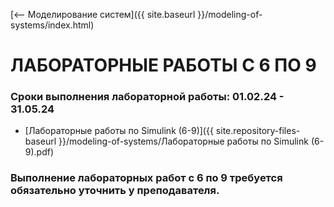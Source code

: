[⟵ Моделирование систем]({{ site.baseurl }}/modeling-of-systems/index.html)

# **ЛАБОРАТОРНЫЕ РАБОТЫ С 6 ПО 9**

### **Сроки выполнения лабораторной работы: 01.02.24 - 31.05.24**

* [Лабораторные работы по Simulink (6-9)]({{ site.repository-files-baseurl }}/modeling-of-systems/Лабораторные работы по Simulink (6-9).pdf)

### **Выполнение лабораторных работ с 6 по 9 требуется обязательно уточнить у преподавателя.**
